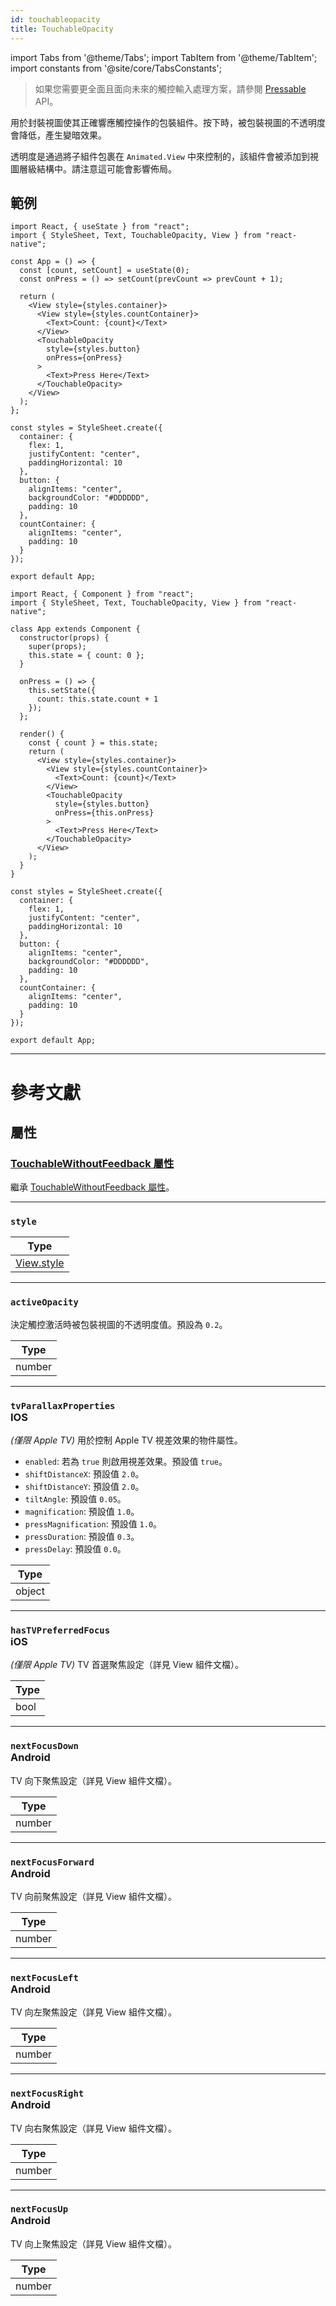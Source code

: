 ```yaml
---
id: touchableopacity
title: TouchableOpacity
---
```


import Tabs from '@theme/Tabs'; import TabItem from '@theme/TabItem'; import constants from '@site/core/TabsConstants';

> 如果您需要更全面且面向未來的觸控輸入處理方案，請參閱 [Pressable](pressable.md) API。

用於封裝視圖使其正確響應觸控操作的包裝組件。按下時，被包裝視圖的不透明度會降低，產生變暗效果。

透明度是通過將子組件包裹在 `Animated.View` 中來控制的，該組件會被添加到視圖層級結構中。請注意這可能會影響佈局。

## 範例

<Tabs groupId="syntax" queryString defaultValue={constants.defaultSyntax} values={constants.syntax}>
<TabItem value="functional">

```SnackPlayer name=TouchableOpacity%20Function%20Component%20Example
import React, { useState } from "react";
import { StyleSheet, Text, TouchableOpacity, View } from "react-native";

const App = () => {
  const [count, setCount] = useState(0);
  const onPress = () => setCount(prevCount => prevCount + 1);

  return (
    <View style={styles.container}>
      <View style={styles.countContainer}>
        <Text>Count: {count}</Text>
      </View>
      <TouchableOpacity
        style={styles.button}
        onPress={onPress}
      >
        <Text>Press Here</Text>
      </TouchableOpacity>
    </View>
  );
};

const styles = StyleSheet.create({
  container: {
    flex: 1,
    justifyContent: "center",
    paddingHorizontal: 10
  },
  button: {
    alignItems: "center",
    backgroundColor: "#DDDDDD",
    padding: 10
  },
  countContainer: {
    alignItems: "center",
    padding: 10
  }
});

export default App;
```

</TabItem>
<TabItem value="classical">

```SnackPlayer name=TouchableOpacity%20Class%20Component%20Example
import React, { Component } from "react";
import { StyleSheet, Text, TouchableOpacity, View } from "react-native";

class App extends Component {
  constructor(props) {
    super(props);
    this.state = { count: 0 };
  }

  onPress = () => {
    this.setState({
      count: this.state.count + 1
    });
  };

  render() {
    const { count } = this.state;
    return (
      <View style={styles.container}>
        <View style={styles.countContainer}>
          <Text>Count: {count}</Text>
        </View>
        <TouchableOpacity
          style={styles.button}
          onPress={this.onPress}
        >
          <Text>Press Here</Text>
        </TouchableOpacity>
      </View>
    );
  }
}

const styles = StyleSheet.create({
  container: {
    flex: 1,
    justifyContent: "center",
    paddingHorizontal: 10
  },
  button: {
    alignItems: "center",
    backgroundColor: "#DDDDDD",
    padding: 10
  },
  countContainer: {
    alignItems: "center",
    padding: 10
  }
});

export default App;
```

</TabItem>
</Tabs>

---

# 參考文獻

## 屬性

### [TouchableWithoutFeedback 屬性](touchablewithoutfeedback.md#props)

繼承 [TouchableWithoutFeedback 屬性](touchablewithoutfeedback.md#props)。

---

### `style`

| Type                           |
| ------------------------------ |
| [View.style](view-style-props) |

---

### `activeOpacity`

決定觸控激活時被包裝視圖的不透明度值。預設為 `0.2`。

| Type   |
| ------ |
| number |

---

### `tvParallaxProperties` <div class="label ios">IOS</div>

_(僅限 Apple TV)_ 用於控制 Apple TV 視差效果的物件屬性。

- `enabled`: 若為 `true` 則啟用視差效果。預設值 `true`。
- `shiftDistanceX`: 預設值 `2.0`。
- `shiftDistanceY`: 預設值 `2.0`。
- `tiltAngle`: 預設值 `0.05`。
- `magnification`: 預設值 `1.0`。
- `pressMagnification`: 預設值 `1.0`。
- `pressDuration`: 預設值 `0.3`。
- `pressDelay`: 預設值 `0.0`。

| Type   |
| ------ |
| object |

---

### `hasTVPreferredFocus` <div class="label ios">iOS</div>

_(僅限 Apple TV)_ TV 首選聚焦設定（詳見 View 組件文檔）。

| Type |
| ---- |
| bool |

---

### `nextFocusDown` <div class="label android">Android</div>

TV 向下聚焦設定（詳見 View 組件文檔）。

| Type   |
| ------ |
| number |

---

### `nextFocusForward` <div class="label android">Android</div>

TV 向前聚焦設定（詳見 View 組件文檔）。

| Type   |
| ------ |
| number |

---

### `nextFocusLeft` <div class="label android">Android</div>

TV 向左聚焦設定（詳見 View 組件文檔）。

| Type   |
| ------ |
| number |

---

### `nextFocusRight` <div class="label android">Android</div>

TV 向右聚焦設定（詳見 View 組件文檔）。

| Type   |
| ------ |
| number |

---

### `nextFocusUp` <div class="label android">Android</div>

TV 向上聚焦設定（詳見 View 組件文檔）。

| Type   |
| ------ |
| number |